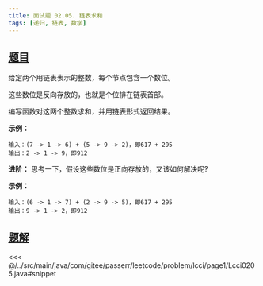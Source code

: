 ```yaml
---
title: 面试题 02.05. 链表求和
tags: [递归, 链表, 数学]
---
```



## [题目](https://leetcode.cn/problems/sum-lists-lcci/)
给定两个用链表表示的整数，每个节点包含一个数位。

这些数位是反向存放的，也就是个位排在链表首部。

编写函数对这两个整数求和，并用链表形式返回结果。

**示例：**

```
输入：(7 -> 1 -> 6) + (5 -> 9 -> 2)，即617 + 295
输出：2 -> 1 -> 9，即912
```

**进阶：** 思考一下，假设这些数位是正向存放的，又该如何解决呢?

**示例：**

```
输入：(6 -> 1 -> 7) + (2 -> 9 -> 5)，即617 + 295
输出：9 -> 1 -> 2，即912
```



## [题解](https://github.com/PasseRR/JavaLeetCode/blob/master/src/main/java/com/gitee/passerr/leetcode/problem/lcci/page1/Lcci0205.java)

<<< @/../src/main/java/com/gitee/passerr/leetcode/problem/lcci/page1/Lcci0205.java#snippet
